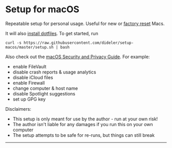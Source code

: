 # Setup for macOS

Repeatable setup for personal usage. Useful for new or [factory reset][reset-mac] Macs.

It will also [install dotfiles][dotfiles]. To get started, run

```
curl -s https://raw.githubusercontent.com/dideler/setup-macos/master/setup.sh | bash
```

Also check out the [macOS Security and Privacy Guide][macos-guide]. For example:
- enable FileVault 
- disable crash reports & usage analytics
- disable iCloud files
- enable Firewall
- change computer & host name
- disable Spotlight suggestions
- set up GPG key

Disclaimers:
- This setup is only meant for use by the author - run at your own risk!
- The author isn't liable for any damages if you run this on your own computer
- The setup attempts to be safe for re-runs, but things can still break

---

[dotfiles]: https://github.com/dideler/dotfiles
[macos-guide]: https://github.com/drduh/macOS-Security-and-Privacy-Guide
[reset-mac]: https://support.apple.com/en-gb/HT201065
